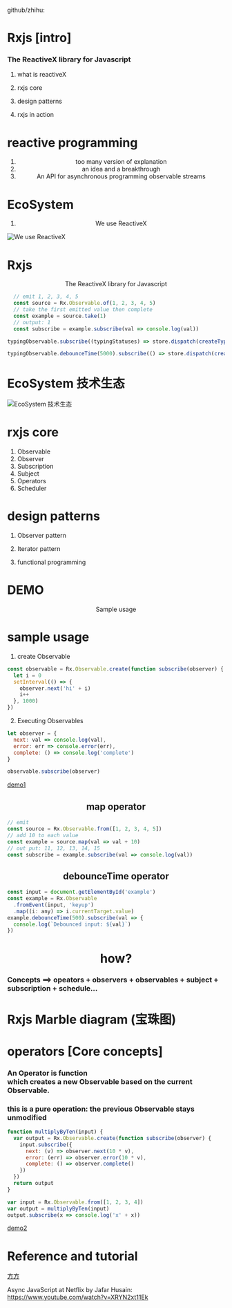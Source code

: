 github/zhihu:

# Rxjs [intro]

### The ReactiveX library for Javascript

1. what is reactiveX

2. rxjs core

3. design patterns

4. rxjs in action

# reactive programming

1. <center>too many version of explanation</center>

2. <center>an idea and a breakthrough</center>


3. <center>An API for asynchronous programming observable streams</center>

# EcoSystem

1. <center>We use ReactiveX
![We use ReactiveX](https://i.loli.net/2018/10/07/5bb9a81bc7463.png)</center>

# Rxjs

<center>The ReactiveX library for Javascript</center>

```javascript
  // emit 1, 2, 3, 4, 5
  const source = Rx.Observable.of(1, 2, 3, 4, 5)
  // take the first emitted value then complete
  const example = source.take(1)
  // output: 1
  const subscribe = example.subscribe(val => console.log(val))
```

```javascript
typingObservable.subscribe((typingStatuses) => store.dispatch(createTypingStatusChageAction(typingStatuses)))

typingObservable.debounceTime(5000).subscribe(() => store.dispatch(createTypingStatusChageAction(typingStatuses)))
```

# EcoSystem 技术生态
![EcoSystem 技术生态](https://i.loli.net/2018/10/07/5bb9b90e4986b.png)

# rxjs core

1. Observable
2. Observer
3. Subscription
4. Subject
5. Operators
6. Scheduler

# design patterns 

1. Observer pattern

2. Iterator pattern

3. functional programming

# DEMO
<center>Sample usage</center>

# sample usage

1. create Observable

```javascript
const observable = Rx.Observable.create(function subscribe(observer) {
  let i = 0
  setInterval(() => {
    observer.next('hi' + i)
    i++
  }, 1000)
})
```

2. Executing Observables
```javascript
let observer = {
  next: val => console.log(val),
  error: err => console.error(err),
  complete: () => console.log('complete')  
}

observable.subscribe(observer)
```
[demo1](https://jsbin.com/lijezemecu/edit?html,js,console)

## <center>map operator</center>

```javascript
// emit
const source = Rx.Observable.from([1, 2, 3, 4, 5])
// add 10 to each value
const example = source.map(val => val + 10)
// out put: 11, 12, 13, 14, 15
const subscribe = example.subscribe(val => console.log(val))
```

## <center>debounceTime operator</center>

```javascript
const input = document.getElementById('example')
const example = Rx.Observable
  .fromEvent(input, 'keyup')
  .map((i: any) => i.currentTarget.value)
example.debounceTime(500).subscribe(val => {
  console.log(`Debounced input: ${val}`)
})
```
# <center>how?</center>

### Concepts ==> opeators + observers + observables + subject + subscription + schedule...

# Rxjs Marble diagram (宝珠图)

# operators [Core concepts]

### An Operator is function <br>which creates a new Observable based on the current Observable.

### this is a pure operation: the previous Observable stays unmodified

```javascript
function multiplyByTen(input) {
  var output = Rx.Observable.create(function subscribe(observer) {
    input.subscribe({
      next: (v) => observer.next(10 * v),
      error: (err) => observer.error(10 * v),
      complete: () => observer.complete()
    })
  })
  return output
}

var input = Rx.Observable.from([1, 2, 3, 4])
var output = multiplyByTen(input)
output.subscribe(x => console.log('x' + x))
```
[demo2](https://jsbin.com/qotosijiva/edit?js,console)

# Reference and tutorial
[方方](https://zhuanlan.zhihu.com/p/34481617)

Async JavaScript at Netflix by Jafar Husain: https://www.youtube.com/watch?v=XRYN2xt11Ek
